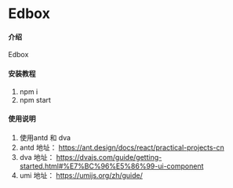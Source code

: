 # Edbox

#### 介绍
Edbox

#### 安装教程

1. npm i
2. npm start

#### 使用说明

1. 使用antd 和 dva
2. antd 地址： https://ant.design/docs/react/practical-projects-cn
3. dva 地址： https://dvajs.com/guide/getting-started.html#%E7%BC%96%E5%86%99-ui-component
4. umi 地址： https://umijs.org/zh/guide/
